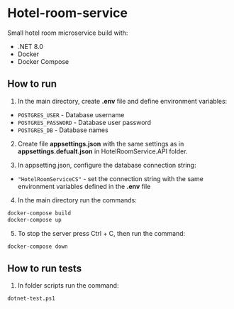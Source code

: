 # Hotel-room-service

Small hotel room microservice build with:

- .NET 8.0
- Docker
- Docker Compose

## How to run

1. In the main directory, create **.env** file and define environment variables:

- `POSTGRES_USER` - Database username
- `POSTGRES_PASSWORD` - Database user password
- `POSTGRES_DB` - Database names

2. Create file **appsettings.json** with the same settings as in **appsettings.defualt.json** in HotelRoomService.API folder.

3. In appsetting.json, configure the database connection string:

- `"HotelRoomServiceCS"` - set the connection string with the same environment variables defined in the **.env** file

4. In the main directory run the commands:

```bash
docker-compose build
docker-compose up
```

5. To stop the server press Ctrl + C, then run the command:

```bash
docker-compose down
```

## How to run tests

1. In folder scripts run the command:
```bash
dotnet-test.ps1
```
